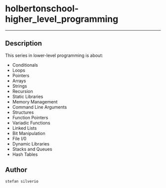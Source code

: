 # holbertonschool-higher_level_programming
---
## Description

This series in lower-level programming is about:
* Conditionals
* Loops
* Pointers
* Arrays
* Strings
* Recursion
* Static Libraries
* Memory Management
* Command Line Arguments
* Structures
* Function Pointers
* Variadic Functions
* Linked Lists
* Bit Manipulation
* File I/0
* Dynamic Libraries
* Stacks and Queues
* Hash Tables

## Author
`stefan silverio`